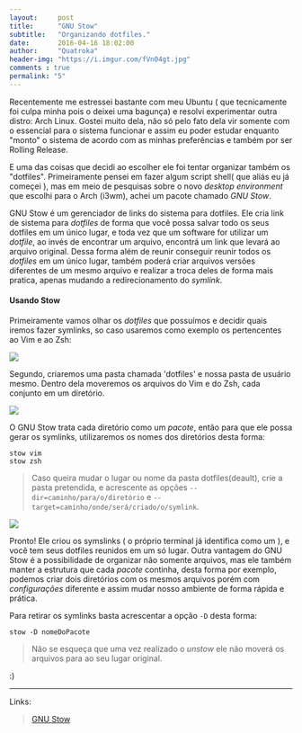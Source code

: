 ```yaml
---
layout:     post
title:      "GNU Stow"
subtitle:   "Organizando dotfiles."
date:       2016-04-16 18:02:00
author:     "Quatroka"
header-img: "https://i.imgur.com/fVn04gt.jpg"
comments : true
permalink: "5"
---
```


Recentemente me estressei bastante com meu Ubuntu ( que tecnicamente foi culpa
 minha pois o deixei uma bagunça) e resolvi experimentar outra distro: Arch Linux.
 Gostei muito dela, não só pelo fato dela vir somente com o essencial para o
 sistema funcionar e assim eu poder estudar enquanto "monto" o sistema de acordo
 com as minhas preferências e também por ser Rolling Release. 

E uma das coisas que decidi ao escolher ele foi tentar organizar também os "dotfiles".
 Primeiramente pensei em fazer algum script shell( que aliás eu já começei ),
 mas em meio de pesquisas sobre o novo _desktop environment_ que escolhi para
 o Arch (i3wm), achei um pacote chamado _GNU Stow_.

GNU Stow é um gerenciador de links do sistema para dotfiles. Ele cria link de
 sistema para _dotfiles_ de forma que você possa salvar todo os seus dotfiles
 em um único lugar, e toda vez que um software for utilizar um _dotfile_, ao
 invés de encontrar um arquivo, encontrá um link que levará ao arquivo original.
 Dessa forma além de reunir conseguir reunir todos os _dotfiles_ em um único
 lugar, também poderá criar arquivos versões diferentes de um mesmo arquivo e
 realizar a troca deles de forma mais pratica, apenas mudando a redirecionamento
 do _symlink_.

#### Usando Stow

Primeiramente vamos olhar os _dotfiles_ que possuímos e decidir quais iremos
 fazer symlinks, so caso usaremos como exemplo os pertencentes ao Vim e ao Zsh:

![](http://i.imgur.com/CFBmA3W.jpg)

Segundo, criaremos uma pasta chamada 'dotfiles' e nossa pasta de usuário mesmo.
 Dentro dela moveremos os arquivos do Vim e do Zsh, cada conjunto em um diretório.

![](http://i.imgur.com/8OvCBsR.jpg)

O GNU Stow trata cada diretório como um _pacote_, então para que ele possa gerar os
 symlinks, utilizaremos os nomes dos diretórios desta forma:

```
stow vim
stow zsh
```
> Caso queira mudar o lugar ou nome da pasta dotfiles(deault), crie a pasta pretendida,
>  e acrescente as opções `--dir=caminho/para/o/diretório` e `--target=caminho/onde/será/criado/o/symlink`.

![](http://i.imgur.com/f9ekl6O.jpg)

Pronto! Ele criou os symslinks ( o próprio terminal já identifica como um ), e
 você tem seus dotfiles reunidos em um só lugar. Outra vantagem do GNU Stow é a
 possibilidade de organizar não somente arquivos, mas ele também manter a estrutura
 que cada _pacote_ continha, desta forma por exemplo, podemos criar dois diretórios
 com os mesmos arquivos porém com _configurações_ diferente e assim mudar nosso
 ambiente de forma rápida e prática.

Para retirar os symlinks basta acrescentar a opção `-D` desta forma:

```
stow -D nomeDoPacote
```

> Não se esqueça que uma vez realizado o _unstow_ ele não moverá os arquivos para
 ao seu lugar original.


:)

---
Links:

>[GNU Stow](https://www.gnu.org/software/stow/)
